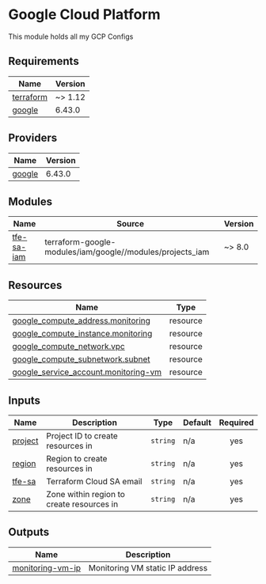 # Google Cloud Platform

This module holds all my GCP Configs

<!-- BEGIN_TF_DOCS -->
## Requirements

| Name | Version |
|------|---------|
| <a name="requirement_terraform"></a> [terraform](#requirement\_terraform) | ~> 1.12 |
| <a name="requirement_google"></a> [google](#requirement\_google) | 6.43.0 |

## Providers

| Name | Version |
|------|---------|
| <a name="provider_google"></a> [google](#provider\_google) | 6.43.0 |

## Modules

| Name | Source | Version |
|------|--------|---------|
| <a name="module_tfe-sa-iam"></a> [tfe-sa-iam](#module\_tfe-sa-iam) | terraform-google-modules/iam/google//modules/projects_iam | ~> 8.0 |

## Resources

| Name | Type |
|------|------|
| [google_compute_address.monitoring](https://registry.terraform.io/providers/hashicorp/google/6.43.0/docs/resources/compute_address) | resource |
| [google_compute_instance.monitoring](https://registry.terraform.io/providers/hashicorp/google/6.43.0/docs/resources/compute_instance) | resource |
| [google_compute_network.vpc](https://registry.terraform.io/providers/hashicorp/google/6.43.0/docs/resources/compute_network) | resource |
| [google_compute_subnetwork.subnet](https://registry.terraform.io/providers/hashicorp/google/6.43.0/docs/resources/compute_subnetwork) | resource |
| [google_service_account.monitoring-vm](https://registry.terraform.io/providers/hashicorp/google/6.43.0/docs/resources/service_account) | resource |

## Inputs

| Name | Description | Type | Default | Required |
|------|-------------|------|---------|:--------:|
| <a name="input_project"></a> [project](#input\_project) | Project ID to create resources in | `string` | n/a | yes |
| <a name="input_region"></a> [region](#input\_region) | Region to create resources in | `string` | n/a | yes |
| <a name="input_tfe-sa"></a> [tfe-sa](#input\_tfe-sa) | Terraform Cloud SA email | `string` | n/a | yes |
| <a name="input_zone"></a> [zone](#input\_zone) | Zone within region to create resources in | `string` | n/a | yes |

## Outputs

| Name | Description |
|------|-------------|
| <a name="output_monitoring-vm-ip"></a> [monitoring-vm-ip](#output\_monitoring-vm-ip) | Monitoring VM static IP address |
<!-- END_TF_DOCS -->